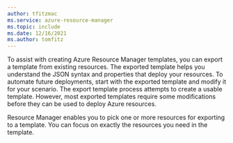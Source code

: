 ```yaml
---
author: tfitzmac
ms.service: azure-resource-manager
ms.topic: include
ms.date: 12/16/2021
ms.author: tomfitz
---
```


To assist with creating Azure Resource Manager templates, you can export a template from existing resources. The exported template helps you understand the JSON syntax and properties that deploy your resources. To automate future deployments, start with the exported template and modify it for your scenario. The export template process attempts to create a usable template. However, most exported templates require some modifications before they can be used to deploy Azure resources.

Resource Manager enables you to pick one or more resources for exporting to a template. You can focus on exactly the resources you need in the template.